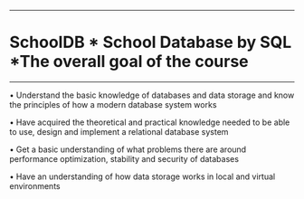 --------------------------------------------------------------------
# SchoolDB * School Database by SQL *The overall goal of the course
--------------------------------------------------------------------

• Understand the basic knowledge of databases and data storage and know the principles of how a modern database system works

• Have acquired the theoretical and practical knowledge needed to be able to use, design and implement a relational database system

• Get a basic understanding of what problems there are around performance optimization, stability and security of databases

• Have an understanding of how data storage works in local and virtual environments
